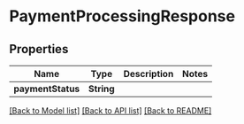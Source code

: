 # PaymentProcessingResponse

## Properties
Name | Type | Description | Notes
------------ | ------------- | ------------- | -------------
**paymentStatus** | **String** |  | 

[[Back to Model list]](../README.md#documentation-for-models) [[Back to API list]](../README.md#documentation-for-api-endpoints) [[Back to README]](../README.md)


